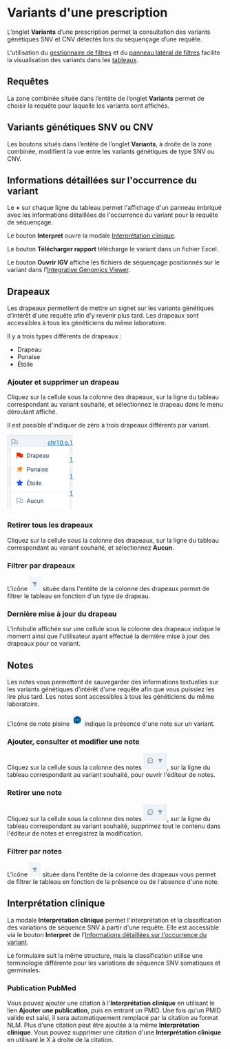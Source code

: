 # Variants d'une prescription

L’onglet **Variants** d’une prescription permet la consultation des variants génétiques SNV et CNV détectés lors du séquençage d’une requête.

L'utilisation du [gestionnaire de filtres](/fr/qlin_genetic/filters_manager/filters_manager) et du [panneau latéral de filtres](/fr/qlin_genetic/filter_panel/filter_panel.md) facilite la visualisation des variants dans les [tableaux](/fr/qlin_genetic/tables/tables.md).

## Requêtes

La zone combinée située dans l’entête de l’onglet **Variants** permet de choisir la requête pour laquelle les variants sont affichés.

## Variants génétiques SNV ou CNV

Les boutons situés dans l’entête de l’onglet **Variants**, à droite de la zone combinée, modifient la vue entre les variants génétiques de type SNV ou CNV.

## Informations détaillées sur l'occurrence du variant

Le **+** sur chaque ligne du tableau permet l'affichage d'un panneau imbriqué avec les informations détaillées de l'occurrence du variant pour la requête de séquençage.

Le bouton **Interpret** ouvre la modale [Interprétation clinique](#interprétation-clinique).

Le bouton **Télécharger rapport** télécharge le variant dans un fichier Excel.

Le bouton **Ouvrir IGV** affiche les fichiers de séquençage positionnés sur le variant dans l'[Integrative Genomics Viewer](https://igv.org/).

## Drapeaux

Les drapeaux permettent de mettre un signet sur les variants génétiques d’intérêt d'une requête afin d’y revenir plus tard. Les drapeaux sont accessibles à tous les généticiens du même laboratoire.

Il y a trois types différents de drapeaux :

- Drapeau
- Punaise
- Étoile

### Ajouter et supprimer un drapeau

Cliquez sur la cellule sous la colonne des drapeaux, sur la ligne du tableau correspondant au variant souhaité, et sélectionnez le drapeau dans le menu déroulant affiché.

Il est possible d'indiquer de zéro à trois drapeaux différents par variant.

![menu drapeau](https://raw.githubusercontent.com/Ferlab-Ste-Justine/clin-docs/main/docs/docs-fr/qlin_genetic/prescription/flags_menu.png)

### Retirer tous les drapeaux

Cliquez sur la cellule sous la colonne des drapeaux, sur la ligne du tableau correspondant au variant souhaité, et sélectionnez **Aucun**.

### Filtrer par drapeaux

L'icône ![filtre](https://raw.githubusercontent.com/Ferlab-Ste-Justine/clin-docs/main/docs/docs-fr/qlin_genetic/prescription/filter_icon.png) située dans l'entête de la colonne des drapeaux permet de filtrer le tableau en fonction d'un type de drapeau.

### Dernière mise à jour du drapeau

L'infobulle affichée sur une cellule sous la colonne des drapeaux indique le moment ainsi que l'utilisateur ayant effectué la dernière mise à jour des drapeaux pour ce variant.

## Notes

Les notes vous permettent de sauvegarder des informations textuelles sur les variants génétiques d’intérêt d'une requête afin que vous puissiez les lire plus tard. Les notes sont accessibles à tous les généticiens du même laboratoire.

L'icône de note pleine ![icon note pleine](https://raw.githubusercontent.com/Ferlab-Ste-Justine/clin-docs/main/docs/docs-fr/qlin_genetic/prescription/note_filled_icon.png) indique la présence d'une note sur un variant.

### Ajouter, consulter et modifier une note

Cliquez sur la cellule sous la colonne des notes ![en-tête de colonne des notes](https://raw.githubusercontent.com/Ferlab-Ste-Justine/clin-docs/main/docs/docs-fr/qlin_genetic/prescription/note_column_header.png), sur la ligne du tableau correspondant au variant souhaité, pour ouvrir l'éditeur de notes.

### Retirer une note

Cliquez sur la cellule sous la colonne des notes ![en-tête de colonne des notes](https://raw.githubusercontent.com/Ferlab-Ste-Justine/clin-docs/main/docs/docs-fr/qlin_genetic/prescription/note_column_header.png), sur la ligne du tableau correspondant au variant souhaité, supprimez tout le contenu dans l'éditeur de notes et enregistrez la modification.

### Filtrer par notes

L'icône ![filtre](https://raw.githubusercontent.com/Ferlab-Ste-Justine/clin-docs/main/docs/docs-fr/qlin_genetic/prescription/filter_icon.png) située dans l'entête de la colonne des drapeaux vous permet de filtrer le tableau en fonction de la présence ou de l'absence d'une note.

## Interprétation clinique

La modale **Interprétation clinique** permet l'interprétation et la classification des variations de séquence SNV à partir d'une requête. Elle est accessible via le bouton **Interpret** de l'[Informations détaillées sur l'occurrence du variant](#informations-détaillées-sur-loccurrence-du-variant).

Le formulaire suit la même structure, mais la classification utilise une terminologie différente pour les variations de séquence SNV somatiques et germinales.

### Publication PubMed

Vous pouvez ajouter une citation à l'**Interprétation clinique** en utilisant le lien **Ajouter une publication**, puis en entrant un PMID. Une fois qu'un PMID valide est saisi, il sera automatiquement remplacé par la citation au format NLM. Plus d'une citation peut être ajoutée à la même **Interprétation clinique**. Vous pouvez supprimer une citation d'une **Interprétation clinique** en utilisant le X à droite de la citation.
